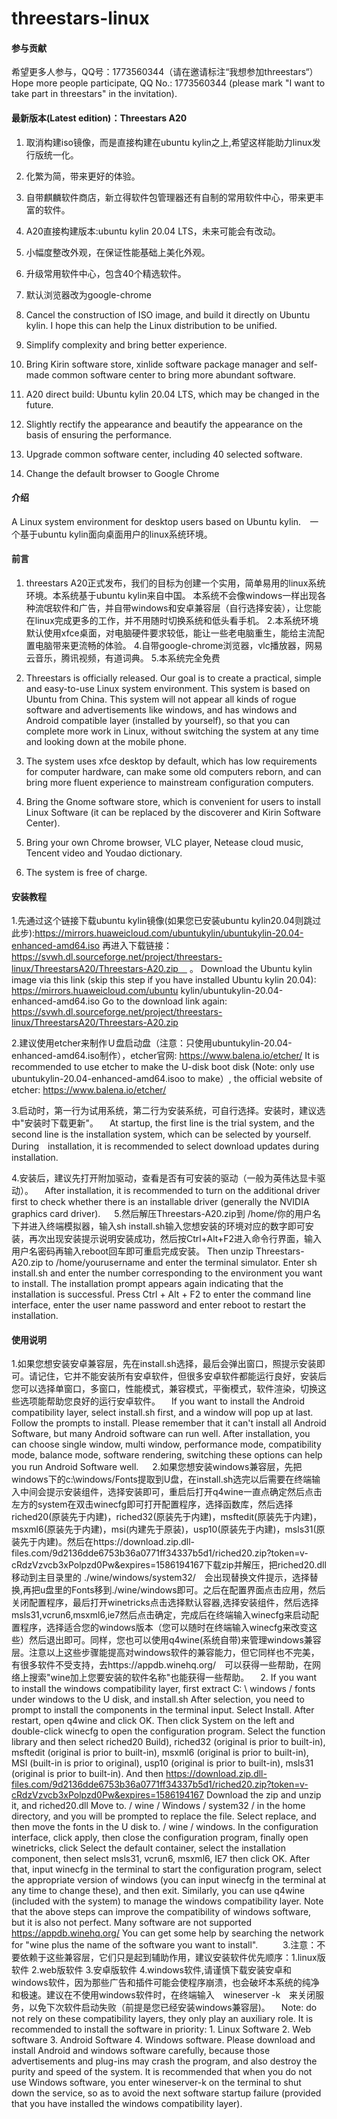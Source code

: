 # threestars-linux



#### 参与贡献

希望更多人参与，QQ号：1773560344（请在邀请标注“我想参加threestars“）
Hope more people participate, QQ No.: 1773560344 (please mark "I want to take part in threestars"  in the invitation).

#### 最新版本(Latest edition)：Threestars A20
1. 取消构建iso镜像，而是直接构建在ubuntu kylin之上,希望这样能助力linux发行版统一化。
2. 化繁为简，带来更好的体验。
3. 自带麒麟软件商店，新立得软件包管理器还有自制的常用软件中心，带来更丰富的软件。
4. A20直接构建版本:ubuntu kylin 20.04 LTS，未来可能会有改动。
5. 小幅度整改外观，在保证性能基础上美化外观。
6. 升级常用软件中心，包含40个精选软件。
7. 默认浏览器改为google-chrome

1. Cancel the construction of ISO image, and build it directly on Ubuntu kylin. I hope this can help the Linux distribution to be unified.
2. Simplify complexity and bring better experience.
3. Bring Kirin software store, xinlide software package manager and self-made common software center to bring more abundant software.
4. A20 direct build: Ubuntu kylin 20.04 LTS, which may be changed in the future.
5. Slightly rectify the appearance and beautify the appearance on the basis of ensuring the performance.
6. Upgrade common software center, including 40 selected software.
7. Change the default browser to Google Chrome
#### 介绍
A Linux system environment for desktop users based on Ubuntu kylin.　一个基于ubuntu kylin面向桌面用户的linux系统环境。

#### 前言
1. threestars A20正式发布，我们的目标为创建一个实用，简单易用的linux系统环境。本系统基于ubuntu kylin来自中国。
本系统不会像windows一样出现各种流氓软件和广告，并自带windows和安卓兼容层（自行选择安装），让您能在linux完成更多的工作，并不用随时切换系统和低头看手机。
2.本系统环境默认使用xfce桌面，对电脑硬件要求较低，能让一些老电脑重生，能给主流配置电脑带来更流畅的体验。
4.自带google-chrome浏览器，vlc播放器，网易云音乐，腾讯视频，有道词典。
5.本系统完全免费


1. Threestars is officially released. Our goal is to create a practical, simple and easy-to-use Linux system environment. This system is based on Ubuntu from China.
This system will not appear all kinds of rogue software and advertisements like windows, and has windows and Android compatible layer (installed by yourself), so that you can complete more work in Linux, without switching the system at any time and looking down at the mobile phone.
2. The system uses xfce desktop by default, which has low requirements for computer hardware, can make some old computers reborn, and can bring more fluent experience to mainstream configuration computers.
3. Bring the Gnome software store, which is convenient for users to install Linux Software (it can be replaced by the discoverer and Kirin Software Center).
4. Bring your own Chrome browser, VLC player, Netease cloud music, Tencent video and Youdao dictionary.
5. The system is free of charge.


#### 安装教程

1.先通过这个链接下载ubuntu kylin镜像(如果您已安装ubuntu kylin20.04则跳过此步):https://mirrors.huaweicloud.com/ubuntukylin/ubuntukylin-20.04-enhanced-amd64.iso
再进入下载链接：https://svwh.dl.sourceforge.net/project/threestars-linux/ThreestarsA20/Threestars-A20.zip　
。
  Download the Ubuntu kylin image via this link (skip this step if you have installed Ubuntu kylin 20.04): https://mirrors.huaweicloud.com/ubuntu kylin/ubuntukylin-20.04-enhanced-amd64.iso
Go to the download link again: https://svwh.dl.sourceforge.net/project/threestars-linux/ThreestarsA20/Threestars-A20.zip



2.建议使用etcher来制作Ｕ盘启动盘（注意：只使用ubuntukylin-20.04-enhanced-amd64.iso制作），etcher官网: https://www.balena.io/etcher/
  It is recommended to use etcher to make the U-disk boot disk (Note: only use ubuntukylin-20.04-enhanced-amd64.isoo to make）, the official website of etcher: 
https://www.balena.io/etcher/
  
  
3.启动时，第一行为试用系统，第二行为安装系统，可自行选择。安装时，建议选中"安装时下载更新"。
　At startup, the first line is the trial system, and the second line is the installation system, which can be selected by yourself. During　installation, it is recommended to select download updates during installation.

4.安装后，建议先打开附加驱动，查看是否有可安装的驱动（一般为英伟达显卡驱动）。
　After installation, it is recommended to turn on the additional driver first to check whether there is an installable driver (generally the NVIDIA graphics card driver).
　
5.然后解压Threestars-A20.zip到 /home/你的用户名 下并进入终端模拟器，输入sh install.sh输入您想安装的环境对应的数字即可安装，再次出现安装提示说明安装成功，然后按Ctrl+Alt+F2进入命令行界面，输入用户名密码再输入reboot回车即可重启完成安装。
  Then unzip Threestars-A20.zip to /home/yourusername and enter the terminal simulator. Enter sh install.sh and enter the number corresponding to the environment you want to install. The installation prompt appears again indicating that the installation is successful. Press Ctrl + Alt + F2 to enter the command line interface, enter the user name password and enter reboot to restart the installation.
#### 使用说明

1.如果您想安装安卓兼容层，先在install.sh选择，最后会弹出窗口，照提示安装即可。请记住，它并不能安装所有安卓软件，但很多安卓软件都能运行良好，安装后您可以选择单窗口，多窗口，性能模式，兼容模式，平衡模式，软件渲染，切换这些选项能帮助您良好的运行安卓软件。
　If you want to install the Android compatibility layer, select install.sh first, and a window will pop up at last. Follow the prompts to install. Please remember that it can't install all Android Software, but many Android software can run well. After installation, you can choose single window, multi window, performance mode, compatibility mode, balance mode, software rendering, switching these options can help you run Android Software well.
　
2.如果您想安装windows兼容层，先把windows下的c:\windows/Fonts提取到U盘，在install.sh选完以后需要在终端输入中间会提示安装组件，选择安装即可，重启后打开q4wine一直点确定然后点击左方的system在双击winecfg即可打开配置程序，选择函数库，然后选择riched20(原装先于内建)，riched32(原装先于内建)，msftedit(原装先于内建)，msxml6(原装先于内建)，msi(内建先于原装)，usp10(原装先于内建)，msls31(原装先于内建)。然后在https://download.zip.dll-files.com/9d2136dde6753b36a0771ff34337b5d1/riched20.zip?token=v-cRdzVzvcb3xPolpzd0Pw&expires=1586194167下载zip并解压，把riched20.dll移动到主目录里的 ./wine/windows/system32/　会出现替换文件提示，选择替换,再把u盘里的Fonts移到./wine/windows即可。之后在配置界面点击应用，然后关闭配置程序，最后打开winetricks点击选择默认容器,选择安装组件，然后选择msls31,vcrun6,msxml6,ie7然后点击确定，完成后在终端输入winecfg来启动配置程序，选择适合您的windows版本（您可以随时在终端输入winecfg来改变这些）然后退出即可。同样，您也可以使用q4wine(系统自带)来管理windows兼容层。注意以上这些步骤能提高对windows软件的兼容能力，但它同样也不完美，有很多软件不受支持，去https://appdb.winehq.org/　可以获得一些帮助，在网络上搜索"wine加上您要安装的软件名称"也能获得一些帮助。
　2. If you want to install the windows compatibility layer, first extract C: \ windows / fonts under windows to the U disk, and install.sh After selection, you need to prompt to install the components in the terminal input. Select Install. After restart, open q4wine and click OK. Then click System on the left and double-click winecfg to open the configuration program. Select the function library and then select riched20 Build), riched32 (original is prior to built-in), msftedit (original is prior to built-in), msxml6 (original is prior to built-in), MSI (built-in is prior to original), usp10 (original is prior to built-in), msls31 (original is prior to built-in). And then https://download.zip.dll-files.com/9d2136dde6753b36a0771ff34337b5d1/riched20.zip?token=v-cRdzVzvcb3xPolpzd0Pw&expires=1586194167 Download the zip and unzip it, and riched20.dll Move to. / wine / Windows / system32 / in the home directory, and you will be prompted to replace the file. Select replace, and then move the fonts in the U disk to. / wine / windows. In the configuration interface, click apply, then close the configuration program, finally open winetricks, click Select the default container, select the installation component, then select msls31, vcrun6, msxml6, IE7 then click OK. After that, input winecfg in the terminal to start the configuration program, select the appropriate version of windows (you can input winecfg in the terminal at any time to change these), and then exit. Similarly, you can use q4wine (included with the system) to manage the windows compatibility layer. Note that the above steps can improve the compatibility of windows software, but it is also not perfect. Many software are not supported https://appdb.winehq.org/ You can get some help by searching the network for "wine plus the name of the software you want to install".
　
　
3.注意：不要依赖于这些兼容层，它们只是起到辅助作用，建议安装软件优先顺序：1.linux版软件 2.web版软件 3.安卓版软件 4.windows软件,请谨慎下载安装安卓和windows软件，因为那些广告和插件可能会使程序崩溃，也会破坏本系统的纯净和极速。建议在不使用windows软件时，在终端输入　wineserver -k　来关闭服务，以免下次软件启动失败（前提是您已经安装windows兼容层)。
　Note: do not rely on these compatibility layers, they only play an auxiliary role. It is recommended to install the software in priority: 1. Linux Software 2. Web software 3. Android Software 4. Windows software. Please download and install Android and windows software carefully, because those advertisements and plug-ins may crash the program, and also destroy the purity and speed of the system. It is recommended that when you do not use Windows software, you enter wineserver-k on the terminal to shut down the service, so as to avoid the next software startup failure (provided that you have installed the windows compatibility layer).

